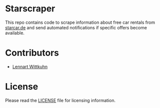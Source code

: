 # Starscraper

This repo contains code to scrape information about free car rentals from [starcar.de](https://www.starcar.de/specials/kostenlos-mieten/) and send automated notifications if specific offers become available.

# Contributors

* [Lennart Wittkuhn](mailto:wittkuhn@mpib-berlin.mpg.de)

# License

Please read the [LICENSE](LICENSE) file for licensing information.

